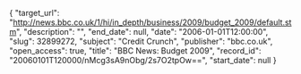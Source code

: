 {
  "target_url": "http://news.bbc.co.uk/1/hi/in_depth/business/2009/budget_2009/default.stm", 
  "description": "", 
  "end_date": null, 
  "date": "2006-01-01T12:00:00", 
  "slug": 32899272, 
  "subject": "Credit Crunch", 
  "publisher": "bbc.co.uk", 
  "open_access": true, 
  "title": "BBC News: Budget 2009", 
  "record_id": "20060101T120000/nMcg3sA9nObg/2s7O2tpOw==", 
  "start_date": null
}

